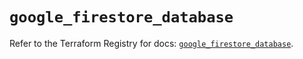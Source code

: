 # `google_firestore_database`

Refer to the Terraform Registry for docs: [`google_firestore_database`](https://registry.terraform.io/providers/hashicorp/google-beta/6.25.0/docs/resources/google_firestore_database).
